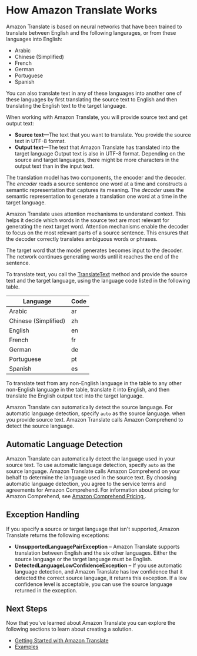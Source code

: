 # How Amazon Translate Works<a name="how-it-works"></a>

Amazon Translate is based on neural networks that have been trained to translate between English and the following langurages, or from these languages into English:
+ Arabic
+ Chinese \(Simplified\)
+ French
+ German
+ Portuguese
+ Spanish

You can also translate text in any of these languages into another one of these languages by first translating the source text to English and then translating the English text to the target language\.

When working with Amazon Translate, you will provide source text and get output text:
+ **Source text**—The text that you want to translate\. You provide the source text in UTF\-8 format\.
+ **Output text**—The text that Amazon Translate has translated into the target language Output text is also in UTF\-8 format\. Depending on the source and target languages, there might be more characters in the output text than in the input text\.

The translation model has two components, the encoder and the decoder\. The *encoder* reads a source sentence one word at a time and constructs a semantic representation that captures its meaning\. The *decoder* uses the semantic representation to generate a translation one word at a time in the target language\.

Amazon Translate uses attention mechanisms to understand context\. This helps it decide which words in the source text are most relevant for generating the next target word\. Attention mechanisms enable the decoder to focus on the most relevant parts of a source sentence\. This ensures that the decoder correctly translates ambiguous words or phrases\. 

The target word that the model generates becomes input to the decoder\. The network continues generating words until it reaches the end of the sentence\.

To translate text, you call the [TranslateText](API_TranslateText.md) method and provide the source text and the target language, using the language code listed in the following table\.


| Language | Code | 
| --- | --- | 
| Arabic | ar | 
| Chinese \(Simplified\) | zh | 
| English | en | 
| French | fr | 
| German | de | 
| Portuguese | pt | 
| Spanish | es | 

To translate text from any non\-English language in the table to any other non\-English language in the table, translate it into English, and then translate the English output text into the target language\.

Amazon Translate can automatically detect the source language\. For automatic language detection, specify `auto` as the source language\. when you provide source text\. Amazon Translate calls Amazon Comprehend to detect the source language\. 

## Automatic Language Detection<a name="how-to-auto"></a>

Amazon Translate can automatically detect the language used in your source text\. To use automatic language detection, specify `auto` as the source language\. Amazon Translate calls Amazon Comprehend on your behalf to determine the language used in the source text\. By choosing automatic language detection, you agree to the service terms and agreements for Amazon Comprehend\. For information about pricing for Amazon Comprehend, see [ Amazon Comprehend Pricing ](https://aws.amazon.com/comprehend/pricing/)\.

## Exception Handling<a name="how-to-error-msg"></a>

If you specify a source or target language that isn't supported, Amazon Translate returns the following exceptions: 
+ **UnsupportedLanguagePairException** – Amazon Translate supports translation between English and the six other languages\. Either the source language or the target language must be English\. 
+ **DetectedLanguageLowConfidenceException** – If you use automatic language detection, and Amazon Translate has low confidence that it detected the correct source language, it returns this exception\. If a low confidence level is acceptable, you can use the source language returned in the exception\.

## Next Steps<a name="how-it-works-next-steps"></a>

Now that you've learned about Amazon Translate you can explore the following sections to learn about creating a solution\.
+ [Getting Started with Amazon Translate](getting-started.md)
+ [Examples](examples.md)